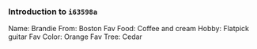 ### Introduction to `i63598a`

Name: Brandie
From: Boston
Fav Food: Coffee and cream
Hobby: Flatpick guitar
Fav Color: Orange
Fav Tree: Cedar
